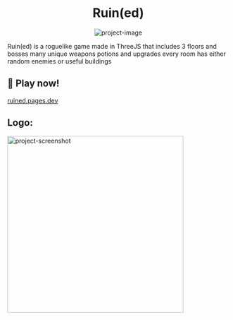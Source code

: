 <h1 align="center" id="title">Ruin(ed)</h1>

<p align="center"><img src="https://socialify.git.ci/Qradam/Ruined-threejs/image?description=1&amp;descriptionEditable=Threejs%20roguelike%20game&amp;font=Bitter&amp;name=1&amp;owner=1&amp;pattern=Brick%20Wall&amp;theme=Dark" alt="project-image"></p>

<p id="description">Ruin(ed) is a roguelike game made in ThreeJS that includes 3 floors and bosses many unique weapons potions and upgrades every room has either random enemies or useful buildings</p>

<h2>🚀 Play now!</h2>

[ruined.pages.dev](ruined.pages.dev)

<h2>Logo:</h2>

<img src="https://ruined.pages.dev/assets/logo-17f6204e.png" alt="project-screenshot" width="400" height="400/">
